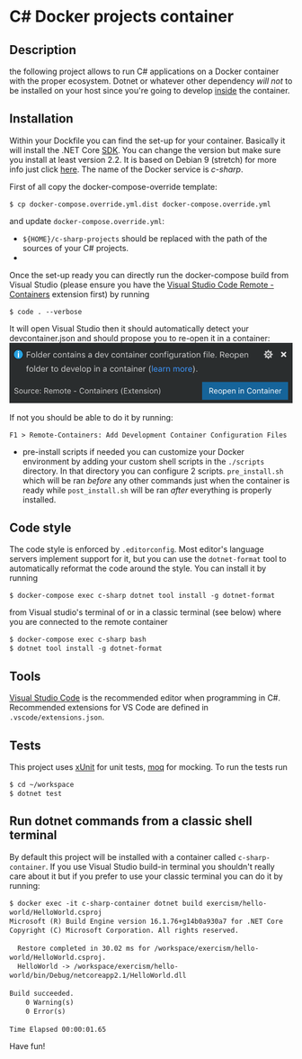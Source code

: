 # C# Docker projects container

## Description
the following project allows to run C# applications on a Docker container with the proper ecosystem.
Dotnet or whatever other dependency *will not* to be installed on your host since you're going to develop [inside](https://code.visualstudio.com/docs/remote/containers) the container.

## Installation
Within your Dockfile you can find the set-up for your container. Basically it will install the .NET Core [SDK](https://dotnet.microsoft.com/download). You can change the version but make sure you install at least version 2.2.
It is based on Debian 9 (stretch) for more info just click [here](https://hub.docker.com/_/microsoft-dotnet-core-sdk/).
The name of the Docker service is *c-sharp*.

First of all copy the docker-compose-override template:
```shell
$ cp docker-compose.override.yml.dist docker-compose.override.yml
```
and update `docker-compose.override.yml`:

- `${HOME}/c-sharp-projects` should be replaced with the path of the sources of your C# projects.
- 

Once the set-up ready you can directly run the docker-compose build from Visual Studio (please ensure you have the [Visual Studio Code Remote - Containers](https://code.visualstudio.com/docs/remote/containers) extension first) by running
```shell
$ code . --verbose
```
It will open Visual Studio then it should automatically detect your devcontainer.json  and should propose you to re-open it in a container:
![remote containers](./img/dev-container-reopen-prompt.png?display=inline-block)

If not you should be able to do it by running:
```
F1 > Remote-Containers: Add Development Container Configuration Files
```

- pre-install scripts
if needed you can customize your Docker environment by adding your custom shell scripts in the `./scripts` directory. In that directory you can configure 2 scripts.
`pre_install.sh` which will be ran _before_ any other commands just when the container is ready while `post_install.sh` will be ran _after_ everything is properly installed.

## Code style
The code style is enforced by `.editorconfig`.
Most editor's language servers implement support for it, but you can use the `dotnet-format` tool to automatically reformat the code around the style.
You can install it by running 
```shell
$ docker-compose exec c-sharp dotnet tool install -g dotnet-format
```
from Visual studio's terminal of  or in a classic terminal (see below) where you are connected to the remote container 
```shell
$ docker-compose exec c-sharp bash
$ dotnet tool install -g dotnet-format
```
## Tools

[Visual Studio Code](https://code.visualstudio.com/download) is the recommended editor when programming in C#.
Recommended extensions for VS Code are defined in `.vscode/extensions.json`.

## Tests

This project uses [xUnit](https://xunit.github.io/) for unit tests, [moq](https://github.com/moq/moq4) for mocking.
To run the tests run
```shell
$ cd ~/workspace
$ dotnet test
```

## Run dotnet commands from a classic shell terminal

By default this project will be installed with a container called `c-sharp-container`. If you use Visual Studio build-in terminal you shouldn't really care about it but if you prefer to use your classic terminal you can do it by running:
```shell
$ docker exec -it c-sharp-container dotnet build exercism/hello-world/HelloWorld.csproj
Microsoft (R) Build Engine version 16.1.76+g14b0a930a7 for .NET Core
Copyright (C) Microsoft Corporation. All rights reserved.

  Restore completed in 30.02 ms for /workspace/exercism/hello-world/HelloWorld.csproj.
  HelloWorld -> /workspace/exercism/hello-world/bin/Debug/netcoreapp2.1/HelloWorld.dll

Build succeeded.
    0 Warning(s)
    0 Error(s)

Time Elapsed 00:00:01.65

```

Have fun!